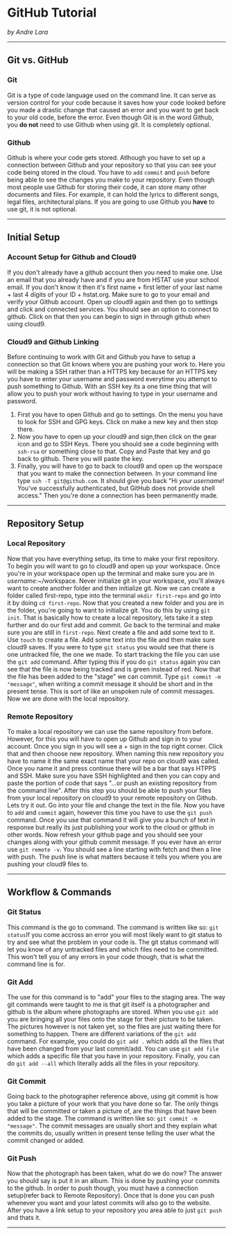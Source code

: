 # GitHub Tutorial

_by Andre Lara_

---
## Git vs. GitHub

### Git
Git is a type of code language used on the command line. It can serve as version control for your code because it saves how your code looked before you made a drastic change that caused an error and you want to get back to your old code, before the error. Even though Git is in the word Github, you **do not** need to use Github when using git. It is completely optional.
### Github
Github is where your code gets stored. Atlhough you have to set up a connection between Github and your repository so that you can see your code being stored in the cloud. You have to `add` `commit` and `push` before being able to see the changes you make to your repository. Even though most people use Github for storing their code, it can store many other documents and files. For example, it can hold the lyrics to different songs, legal files, architectural plans. If you are going to use Github you **have** to use git, it is not optional. 


---
## Initial Setup
### Account Setup for Github and Cloud9
If you don't already have a github account then you need to make one. Use an email that you already have and if you are from HSTAT use your school email. If you don't know it then it's first name + first letter of your last name + last 4 digits of your ID + hstat.org. Make sure to go to your email and verify your Github account. Open up cloud9 again and then go to settings and click and connected services. You should see an option to connect to github. Click on that then you can begin to sign in through github when using cloud9.

### Cloud9 and Github Linking

Before continuing to work with Git and Github you have to setup a connection so that Git knows where you are pushing your work to. Here you will be making a SSH rather than a HTTPS key because for an HTTPS key you have to enter your username and password everytime you attempt to push something to Github. With an SSH key its a one time thing that will allow you to push your work without having to type in your username and password.

1.  First you have to open Github and go to settings. On the menu you have to look for SSH and GPG keys. Click on make a new key and then stop there. 
2.  Now you have to open up your cloud9 and sign,then click on the gear icon and go to SSH Keys. There you should see a code beginning with `ssh-rsa` or something close to that. Copy and Paste that key and go back to github. There you will paste the key. 
3.  Finally, you will have to go to back to cloud9 and open up the worspace that you want to make the connection between. In your command line type `ssh -T git@github.com`. It should give you back "Hi _your username_! You've successfully authenticated, but GitHub does not provide shell access." Then you're done a connection has been permanently made.
    

---
## Repository Setup

### Local Repository
Now that you have everything setup, its time to make your first repository. To begin you will want to go to cloud9 and open up your workspace. Once you're in your workspace open up the terminal and make sure you are in _username_:~/workspace. Never initialize git in your workspace, you'll always want to create another folder and then initialize git. Now we can create a folder called first-repo, type into the terminal `mkdir first-repo` and go into it by doing `cd first-repo`. Now that you created a new folder and you are in the folder, you're going to want to initialize git. You do this by using `git init`. That is basically how to create a local repository, lets take it a step further and do our first add and commit. Go back to the terminal and make sure you are still in `first-repo`. Next create a file and add some text to it. Use `touch` to create a file. Add some text into the file and then make sure cloud9 saves. If you were to type `git status` you would see that there is one untracked file, the one we made. To start tracking the file you can use the `git add` command. After typing this if you do `git status` again you can see that the file is now being tracked and is green instead of red. Now that the file has been added to the "stage" we can commit. Type `git commit -m "message"`, when writing a commit message it should be short and in the present tense. This is sort of like an unspoken rule of commit messages. Now we are done with the local repository.

### Remote Repository
To make a local repository we can use the same repository from before. However, for this you will have to open up Github and sign in to your account. Once you sign in you will see a + sign in the top right corner. Click that and then choose new repository. When naming this new repository you have to name it the same exact name that your repo on cloud9 was called. Once you name it and press continue there will be a bar that says HTPPS and SSH. Make sure you have SSH highlighted and then you can copy and paste the portion of code that says "...or push an existing repository from the command line". After this step you should be able to push your files from your local repository on cloud9 to your remote repository on Github. Lets try it out. Go into your file and change the text in the file. Now you have to `add` and `commit` again, however this time you have to use the `git push` command. Once you use that command it will give you a bunch of text in response but really its just publishing your work to the cloud or github in other words. Now refresh your github page and you should see your changes along with your github commit message. If you ever have an error use `git remote -v`. You should see a line starting with fetch and then a line with push. The push line is what matters because it tells you where you are pushing your cloud9 files to.


---
## Workflow & Commands
### Git Status
This command is the go to command. The command is written like so: `git status`If you come accross an error you will most likely want to git status to try and see what the problem in your code is. The git status command will let you know of any untracked files and which files need to be committed. This won't tell you of any errors in your code though, that is what the command line is for.
### Git Add
The use for this command is to "add" your files to the staging area. The way git commands were taught to me is that git itself is a photographer and github is the album where photographs are stored. When you use `git add` you are bringing all your files onto the stage for their picture to be taken. The pictures however is not taken yet, so the files are just waiting there for something to happen. There are different variations of the `git add` command. For example, you could do `git add .` which adds all the files that have been changed from your last commit/add. You can use `git add file` which adds a specific file that you have in your repository. Finally, you can do `git add --all` which literally adds all the files in your repository.
### Git Commit
Going back to the photographer reference above, using git commit is how you take a picture of your work that you have done so far. The only things that will be committed or taken a picture of, are the things that have been added to the stage. The command is written like so: `git commit -m "message"`. The commit messages are usually short and they explain what the commits do, usually written in present tense telling the user what the commit changed or added.
### Git Push
Now that the photograph has been taken, what do we do now? The answer you should say is put it in an album. This is done by pushing your commits to the github. In order to push though, you must have a connection setup(refer back to Remote Repository). Once that is done you can push whenever you want and your latest commits will also go to the website. After you have a link setup to your repository you area able to just `git push` and thats it.

--- 
